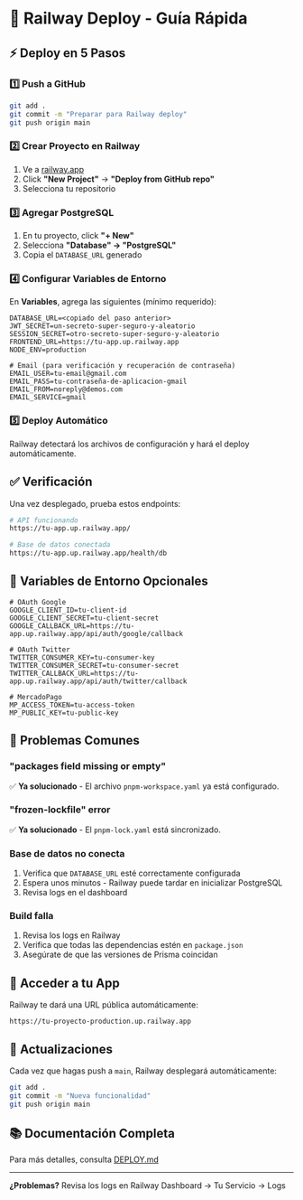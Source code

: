 # 🚀 Railway Deploy - Guía Rápida

## ⚡ Deploy en 5 Pasos

### 1️⃣ Push a GitHub
```bash
git add .
git commit -m "Preparar para Railway deploy"
git push origin main
```

### 2️⃣ Crear Proyecto en Railway
1. Ve a [railway.app](https://railway.app)
2. Click **"New Project"** → **"Deploy from GitHub repo"**
3. Selecciona tu repositorio

### 3️⃣ Agregar PostgreSQL
1. En tu proyecto, click **"+ New"**
2. Selecciona **"Database" → "PostgreSQL"**
3. Copia el `DATABASE_URL` generado

### 4️⃣ Configurar Variables de Entorno
En **Variables**, agrega las siguientes (mínimo requerido):

```env
DATABASE_URL=<copiado del paso anterior>
JWT_SECRET=un-secreto-super-seguro-y-aleatorio
SESSION_SECRET=otro-secreto-super-seguro-y-aleatorio
FRONTEND_URL=https://tu-app.up.railway.app
NODE_ENV=production

# Email (para verificación y recuperación de contraseña)
EMAIL_USER=tu-email@gmail.com
EMAIL_PASS=tu-contraseña-de-aplicacion-gmail
EMAIL_FROM=noreply@demos.com
EMAIL_SERVICE=gmail
```

### 5️⃣ Deploy Automático
Railway detectará los archivos de configuración y hará el deploy automáticamente.

## ✅ Verificación

Una vez desplegado, prueba estos endpoints:

```bash
# API funcionando
https://tu-app.up.railway.app/

# Base de datos conectada
https://tu-app.up.railway.app/health/db
```

## 🔑 Variables de Entorno Opcionales

```env
# OAuth Google
GOOGLE_CLIENT_ID=tu-client-id
GOOGLE_CLIENT_SECRET=tu-client-secret
GOOGLE_CALLBACK_URL=https://tu-app.up.railway.app/api/auth/google/callback

# OAuth Twitter
TWITTER_CONSUMER_KEY=tu-consumer-key
TWITTER_CONSUMER_SECRET=tu-consumer-secret
TWITTER_CALLBACK_URL=https://tu-app.up.railway.app/api/auth/twitter/callback

# MercadoPago
MP_ACCESS_TOKEN=tu-access-token
MP_PUBLIC_KEY=tu-public-key
```

## 🐛 Problemas Comunes

### "packages field missing or empty"
✅ **Ya solucionado** - El archivo `pnpm-workspace.yaml` ya está configurado.

### "frozen-lockfile" error
✅ **Ya solucionado** - El `pnpm-lock.yaml` está sincronizado.

### Base de datos no conecta
1. Verifica que `DATABASE_URL` esté correctamente configurada
2. Espera unos minutos - Railway puede tardar en inicializar PostgreSQL
3. Revisa logs en el dashboard

### Build falla
1. Revisa los logs en Railway
2. Verifica que todas las dependencias estén en `package.json`
3. Asegúrate de que las versiones de Prisma coincidan

## 📱 Acceder a tu App

Railway te dará una URL pública automáticamente:
```
https://tu-proyecto-production.up.railway.app
```

## 🔄 Actualizaciones

Cada vez que hagas push a `main`, Railway desplegará automáticamente:
```bash
git add .
git commit -m "Nueva funcionalidad"
git push origin main
```

## 📚 Documentación Completa

Para más detalles, consulta [DEPLOY.md](./DEPLOY.md)

---

**¿Problemas?** Revisa los logs en Railway Dashboard → Tu Servicio → Logs

